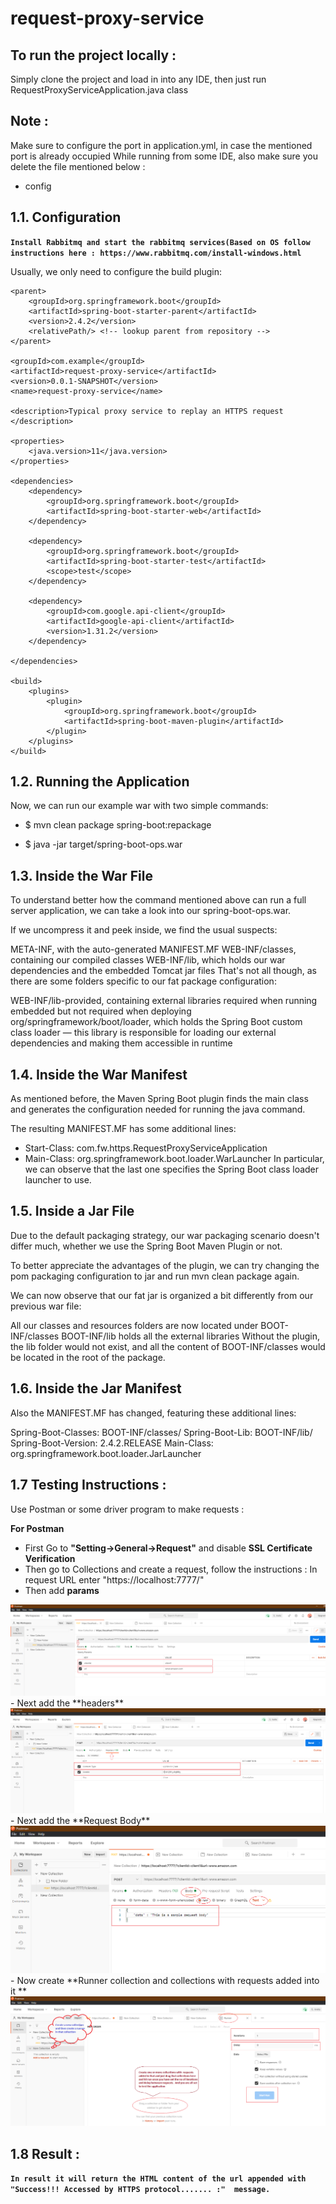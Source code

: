 # request-proxy-service

To run the project locally : 
--
Simply clone the project and load in into any IDE, then just run RequestProxyServiceApplication.java class

Note : 
--
Make sure to configure the port in application.yml, in case the mentioned port is already occupied
While running from some IDE, also make sure you delete the file mentioned below : 
- config

1.1. Configuration
--
**``Install Rabbitmq and start the rabbitmq services(Based on OS follow instructions here : https://www.rabbitmq.com/install-windows.html``**

Usually, we only need to configure the build plugin:









	<parent>
		<groupId>org.springframework.boot</groupId>
		<artifactId>spring-boot-starter-parent</artifactId>
		<version>2.4.2</version>
		<relativePath/> <!-- lookup parent from repository -->
	</parent>
	
	<groupId>com.example</groupId>
	<artifactId>request-proxy-service</artifactId>
	<version>0.0.1-SNAPSHOT</version>
	<name>request-proxy-service</name>
	
	<description>Typical proxy service to replay an HTTPS request </description>
	
	<properties>
		<java.version>11</java.version>
	</properties>

	<dependencies>
		<dependency>
			<groupId>org.springframework.boot</groupId>
			<artifactId>spring-boot-starter-web</artifactId>
		</dependency>

		<dependency>
			<groupId>org.springframework.boot</groupId>
			<artifactId>spring-boot-starter-test</artifactId>
			<scope>test</scope>
		</dependency>
		
		<dependency>
		    <groupId>com.google.api-client</groupId>
		    <artifactId>google-api-client</artifactId>
		    <version>1.31.2</version>
		</dependency>

	</dependencies>

	<build>
		<plugins>
			<plugin>
				<groupId>org.springframework.boot</groupId>
				<artifactId>spring-boot-maven-plugin</artifactId>
			</plugin>
		</plugins>
	</build>




1.2. Running the Application
--
Now, we can run our example war with two simple commands:

- $ mvn clean package spring-boot:repackage

- $ java -jar target/spring-boot-ops.war

1.3. Inside the War File
--
To understand better how the command mentioned above can run a full server application, we can take a look into our spring-boot-ops.war.

If we uncompress it and peek inside, we find the usual suspects:

META-INF, with the auto-generated MANIFEST.MF
WEB-INF/classes, containing our compiled classes
WEB-INF/lib, which holds our war dependencies and the embedded Tomcat jar files
That's not all though, as there are some folders specific to our fat package configuration:

 WEB-INF/lib-provided, containing external libraries required when running embedded but not required when deploying
org/springframework/boot/loader, which holds the Spring Boot custom class loader — this library is responsible for loading our external dependencies and making them accessible in runtime

1.4. Inside the War Manifest
--
As mentioned before, the Maven Spring Boot plugin finds the main class and generates the configuration needed for running the java command.

The resulting MANIFEST.MF has some additional lines:

- Start-Class: com.fw.https.RequestProxyServiceApplication
- Main-Class: org.springframework.boot.loader.WarLauncher
In particular, we can observe that the last one specifies the Spring Boot class loader launcher to use.

1.5. Inside a Jar File
--
Due to the default packaging strategy, our war packaging scenario doesn't differ much, whether we use the Spring Boot Maven Plugin or not.

To better appreciate the advantages of the plugin, we can try changing the pom packaging configuration to jar and run mvn clean package again.

We can now observe that our fat jar is organized a bit differently from our previous war file:

All our classes and resources folders are now located under 
BOOT-INF/classes
BOOT-INF/lib holds all the external libraries
Without the plugin, the lib folder would not exist, and all the content of BOOT-INF/classes would be located in the root of the package.

1.6. Inside the Jar Manifest
--
Also the MANIFEST.MF has changed, featuring these additional lines:

Spring-Boot-Classes: BOOT-INF/classes/
Spring-Boot-Lib: BOOT-INF/lib/
Spring-Boot-Version: 2.4.2.RELEASE
Main-Class: org.springframework.boot.loader.JarLauncher



1.7 Testing Instructions :
---
Use Postman or some driver program to make requests : 

**For Postman**
- First Go to **"Setting->General->Request"** and disable **SSL Certificate Verification**
- Then go to Collections and create a request, follow the instructions : 
	In request URL enter "https://localhost:7777/"
- Then add **params**
<img src="https://github.com/pradipmudi/request-proxy-service/blob/master/testImages/params.png?raw=true"/>
- Next add the **headers**
<img src="https://github.com/pradipmudi/request-proxy-service/blob/master/testImages/headers.png?raw=true"/>
- Next add the **Request Body**
<img src="https://github.com/pradipmudi/request-proxy-service/blob/master/testImages/requestBody.png?raw=true"/>
- Now create **Runner collection and collections with requests added into it **
<img src="https://github.com/pradipmudi/request-proxy-service/blob/master/testImages/createTestFromPostman.png?raw=true"/>


1.8 Result : 
---
**``In result it will return the HTML content of the url appended with 
"Success!!! Accessed by HTTPS protocol....... :" 
message.``**
